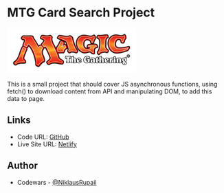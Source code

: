 # MTG Card Search Project

![](./mtg-logo.png)

This is a small project that should cover JS asynchronous functions, using fetch() to download content from API and manipulating DOM, to add this data to page.

## Links

- Code URL: [GitHub](./)
- Live Site URL: [Netlify](https://mtg-niklaus.netlify.app/)

## Author 

- Codewars - [@NiklausRupail](https://www.codewars.com/users/NiklausRupail)

